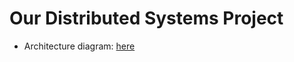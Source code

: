 # Our Distributed Systems Project
- Architecture diagram: [here](https://viewer.diagrams.net/index.html?tags=%7B%7D&highlight=0000ff&edit=_blank&layers=1&nav=1#Uhttps%3A%2F%2Fdrive.google.com%2Fuc%3Fid%3D1IqKjQHKAjy5o4bGDwjEJRb0mjr8hXuLE%26export%3Ddownload#%7B%22pageId%22%3A%22Ae2Yutsou3d_chblKUWw%22%7D)
